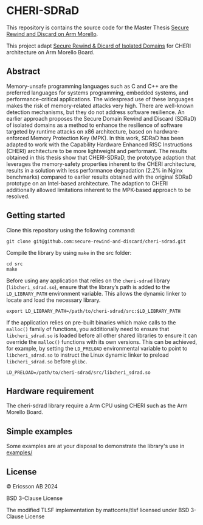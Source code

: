 # CHERI-SDRaD

This repository is contains the source code for the Master Thesis [Secure Rewind and Discard on Arm Morello](https://secure-rewind-and-discard.github.io/files/Master_Thesis___Secure_Rewind_on_Discard_on_ARM_Morello.pdf).

This project adapt [Secure Rewind & Dicard of Isolated Domains](https://github.com/secure-rewind-and-discard/secure-rewind-and-discard/tree/main) for CHERI architecture on Arm Morello Board.

## Abstract
Memory-unsafe programming languages such as C and C++ are the preferred languages for systems programming, embedded systems, and performance-critical applications. The widespread use of these languages makes the risk of memory-related attacks very high. There are well-known detection mechanisms, but they do not address software resilience.
An earlier approach proposes the Secure Domain Rewind and Discard (SDRaD) of isolated domains as a method to enhance the resilience of software targeted by runtime attacks on x86 architecture, based on hardware-enforced Memory Protection
Key (MPK).
In this work, SDRaD has been adapted to work with the Capability Hardware Enhanced RISC Instructions (CHERI) architecture to be more lightweight and performant.
The results obtained in this thesis show that CHERI-SDRaD, the prototype adaption that leverages the memory-safety properties inherent to the CHERI architecture, results in a solution with less performance degradation (2.2\% in Nginx benchmarks) compared to earlier results obtained with the original SDRaD prototype on an Intel-based architecture. The adaption to CHERI additionally allowed limitations inherent to the MPK-based approach to be resolved.

## Getting started

Clone this repository using the following command:
```
git clone git@github.com:secure-rewind-and-discard/cheri-sdrad.git
```

Compile the library by using `make` in the src folder:
```
cd src
make
```
Before using any application that relies on the `cheri-sdrad` library (`libcheri_sdrad.so`), ensure that the library’s path is added to the `LD_LIBRARY_PATH` environment variable. This allows the dynamic linker to locate and load the necessary library.
```
export LD_LIBRARY_PATH=/path/to/cheri-sdrad/src:$LD_LIBRARY_PATH
```

If the application relies on pre-built binaries which make calls to the `malloc()` family of functions, you additionally need to ensure that `libcheri_sdrad.so` is loaded before all other shared libraries to ensure it can override the `malloc()` functions with its own versions. This can be achieved, for example, by setting the `LD_PRELOAD` environmental variable to point to `libcheri_sdrad.so` to instruct the Linux dynamic linker to preload `libcheri_sdrad.so` before `glibc`.

```
LD_PRELOAD=/path/to/cheri-sdrad/src/libcheri_sdrad.so
``` 

## Hardware requirement

The cheri-sdrad library require a Arm CPU using CHERI such as the Arm Morello Board.

## Simple examples
Some examples are at your disposal to demonstrate the library's use in [examples/](./examples/)

## License 
© Ericsson AB 2024

BSD 3-Clause License

The modified TLSF implementation by mattconte/tlsf licensed under BSD 3-Clause License